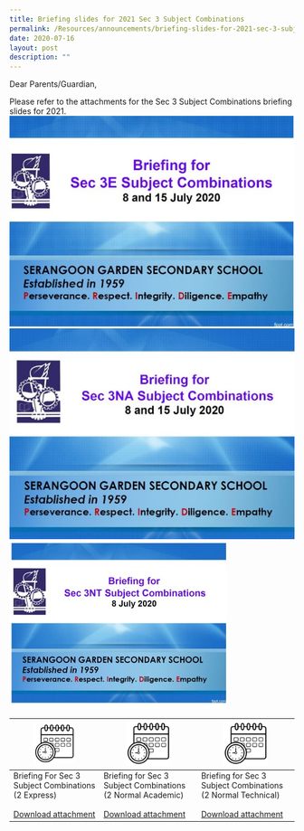 ```yaml
---
title: Briefing slides for 2021 Sec 3 Subject Combinations
permalink: /Resources/announcements/briefing-slides-for-2021-sec-3-subject-combinations/
date: 2020-07-16
layout: post
description: ""
---
```

Dear Parents/Guardian,

Please refer to the attachments for the Sec 3 Subject Combinations briefing slides for 2021.
![](/images/Briefing%20for%20sec3%20subject/Briefing-for-Sec-3-Subject-Combinations-2-Express.jpg)
![](/images/Briefing%20for%20sec3%20subject/Briefing-for-Sec-3-Subject-Combinations-2-Normal-Academic-1.jpg)
![](/images/Briefing%20for%20sec3%20subject/Briefing-for-Sec-3-Subject-Combinations-2-Normal-Technical.jpg)
<table>
<thead>
  <tr>
    <th><a href="/files/Announcement/2022-Term-2-Class-Timetable-10032022.pdf" target = "_blank"> <img src="/images/Announcements/3241389-200.png"
     style="width:50%"></a></th>
    <th><a href="/files/Announcement/2022-Term-2-Class-Timetable-10032022.pdf" target = "_blank"> <img src="/images/Announcements/3241389-200.png"
     style="width:50%"></a></th>
    <th><a href="/files/Announcement/2022-Term-2-Class-Timetable-10032022.pdf" target = "_blank"> <img src="/images/Announcements/3241389-200.png"
     style="width:50%"></a></th>
  </tr>
</thead>
<tbody>
  <tr>
    <td>Briefing For Sec 3 Subject Combinations (2 Express)<br><br><a href="https://www.sgs.edu.sg/wp-content/uploads/2020/07/Briefing-for-Sec-3-Subject-Combinations-2-Express.pdf" target = "_blank" >Download attachment</a></td>
    <td>Briefing for Sec 3 Subject Combinations (2 Normal Academic)<br><br><a href="https://www.sgs.edu.sg/wp-content/uploads/2020/07/Briefing-for-Sec-3-Subject-Combinations-2-Normal-Academic.pdf" target = "_blank" >Download attachment</a></td>
    <td>Briefing for Sec 3 Subject Combinations (2 Normal Technical)<br><br><a href="https://www.sgs.edu.sg/wp-content/uploads/2020/07/Briefing-for-Sec-3-Subject-Combinations-2-Normal-Technical.pdf" target = "_blank" >Download attachment</a></td>
  </tr>
</tbody>
</table>